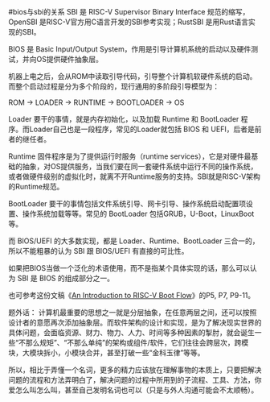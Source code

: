 #bios与sbi的关系
SBI 是 RISC-V Supervisor Binary Interface 规范的缩写，OpenSBI 是RISC-V官方用C语言开发的SBI参考实现；RustSBI 是用Rust语言实现的SBI。

BIOS 是 Basic Input/Output System，作用是引导计算机系统的启动以及硬件测试，并向OS提供硬件抽象层。

机器上电之后，会从ROM中读取引导代码，引导整个计算机软硬件系统的启动。而整个启动过程是分为多个阶段的，现行通用的多阶段引导模型为：

ROM -> LOADER -> RUNTIME -> BOOTLOADER -> OS

Loader 要干的事情，就是内存初始化，以及加载 Runtime 和 BootLoader 程序。而Loader自己也是一段程序，常见的Loader就包括 BIOS 和 UEFI，后者是前者的继任者。

Runtime 固件程序是为了提供运行时服务（runtime services），它是对硬件最基础的抽象，对OS提供服务，当我们要在同一套硬件系统中运行不同的操作系统，或者做硬件级别的虚拟化时，就离不开Runtime服务的支持。SBI就是RISC-V架构的Runtime规范。

BootLoader 要干的事情包括文件系统引导、网卡引导、操作系统启动配置项设置、操作系统加载等等。常见的 BootLoader 包括GRUB，U-Boot，LinuxBoot等。

而 BIOS/UEFI 的大多数实现，都是 Loader、Runtime、BootLoader 三合一的，所以不能粗暴的认为 SBI 跟 BIOS/UEFI 有直接的可比性。

如果把BIOS当做一个泛化的术语使用，而不是指某个具体实现的话，那么可以认为 SBI 是 BIOS 的组成部分之一。

也可参考这份文稿《[An Introduction to RISC-V Boot Flow](https://riscv.org/wp-content/uploads/2019/12/Summit_bootflow.pdf)》的P5, P7, P9-11。

题外话：
计算机最重要的思想之一就是分层抽象，在任意两层之间，还可以按照设计者的意愿再次添加抽象层。而软件架构的设计和实现，是为了解决现实世界的具体问题，会面临资源、财力、物力、人力、时间等多种因素的掣肘，就会诞生一些“不那么规矩”、“不那么单纯”的架构或组件/软件，它们往往会跨层次，跨模块，大模块拆小，小模块合并，甚至打破一些“金科玉律”等等。

所以，相比于弄懂一个名词，更多的精力应该放在理解事物的本质上，只要把解决问题的流程和方法弄明白了，解决问题的过程中所用到的子流程、工具、方法，你爱怎么叫怎么叫，甚至自己发明名词也可以（只是与外人沟通可能会不太顺畅）。
